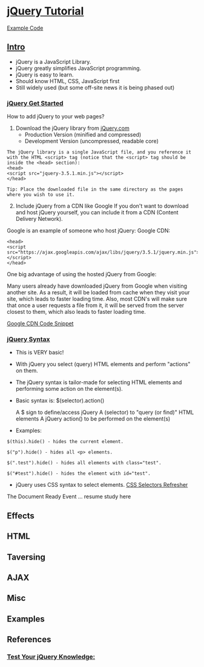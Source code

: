 # [jQuery Tutorial](https://www.w3schools.com/jquery/default.asp)
[Example Code](https://github.com/EO4wellness/T-I-L/blob/main/JavaScript/libraries-frameworks/jQuery/code-snippets/click-to-hide-text.html)


## [Intro](https://www.w3schools.com/jquery/jquery_intro.asp)
* jQuery is a JavaScript Library.
* jQuery greatly simplifies JavaScript programming.
* jQuery is easy to learn.
* Should know HTML, CSS, JavaScript first 
* Still widely used (but some off-site news it is being phased out) 

### [jQuery Get Started](https://www.w3schools.com/jquery/jquery_get_started.asp)
How to add jQuery to your web pages?
1. Download the jQuery library from [jQuery.com](http://jquery.com/download/)
   - Production Version (minified and compressed) 
   - Development Version (uncompressed, readable core) 
```
The jQuery library is a single JavaScript file, and you reference it with the HTML <script> tag (notice that the <script> tag should be inside the <head> section):
<head>
<script src="jquery-3.5.1.min.js"></script>
</head>

Tip: Place the downloaded file in the same directory as the pages where you wish to use it.
```
2. Include jQuery from a CDN like Google 
If you don't want to download and host jQuery yourself, you can include it from a CDN (Content Delivery Network).

Google is an example of someone who host jQuery:
Google CDN:
```
<head>
<script src="https://ajax.googleapis.com/ajax/libs/jquery/3.5.1/jquery.min.js"></script>
</head> 
```

One big advantage of using the hosted jQuery from Google:

Many users already have downloaded jQuery from Google when visiting another site. As a result, it will be loaded from cache when they visit your site, which leads to faster loading time. Also, most CDN's will make sure that once a user requests a file from it, it will be served from the server closest to them, which also leads to faster loading time.

[Google CDN Code Snippet](https://github.com/EO4wellness/T-I-L/blob/main/JavaScript/libraries-frameworks/jQuery/code-snippets/jQuery-via-GoogleCDN.html)

### [jQuery Syntax](https://www.w3schools.com/jquery/jquery_syntax.asp)
* This is VERY basic! 
* With jQuery you select (query) HTML elements and perform "actions" on them.
* The jQuery syntax is tailor-made for selecting HTML elements and performing some action on the element(s).
* Basic syntax is: $(selector).action()

    A $ sign to define/access jQuery
    A (selector) to "query (or find)" HTML elements
    A jQuery action() to be performed on the element(s)

* Examples: 
```
$(this).hide() - hides the current element.

$("p").hide() - hides all <p> elements.

$(".test").hide() - hides all elements with class="test".

$("#test").hide() - hides the element with id="test".
```

* jQuery uses CSS syntax to select elements. 
[CSS Selectors Refresher](https://www.w3schools.com/css/default.asp)


The Document Ready Event
... resume study here 


## Effects 

## HTML 

## Taversing 

## AJAX 

## Misc

## Examples 

## References 


### [Test Your jQuery Knowledge:](https://www.w3schools.com/jquery/exercise_jq.asp?filename=exercise_jq_selectors1) 